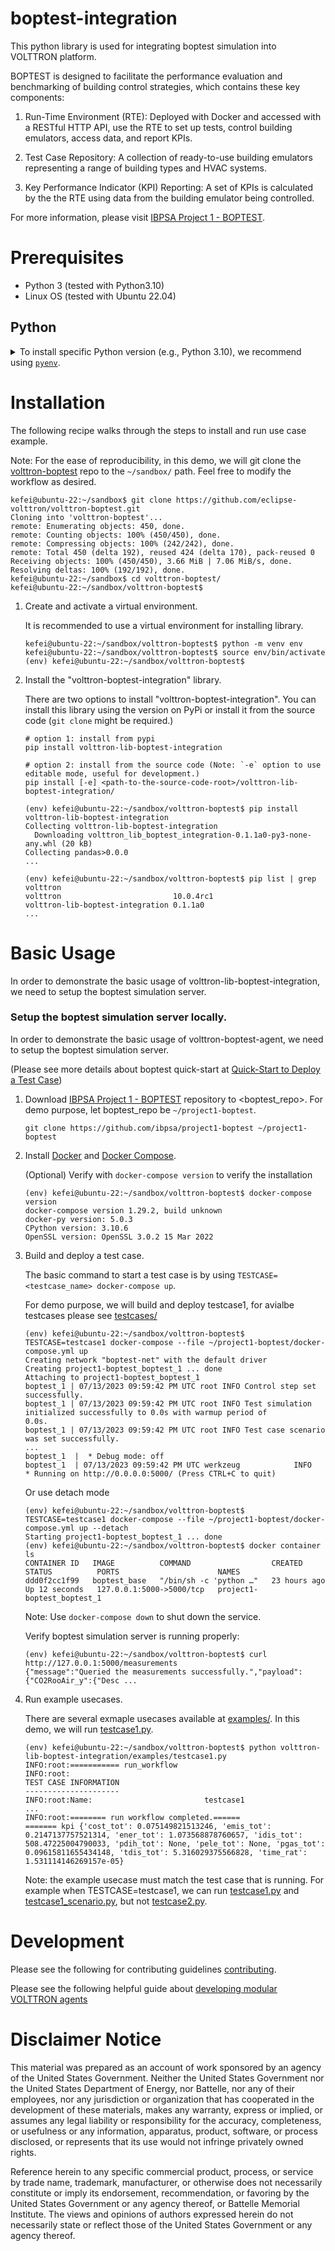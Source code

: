 # boptest-integration

This python library is used for integrating boptest simulation into VOLTTRON platform.

BOPTEST is designed to facilitate
the performance evaluation and benchmarking of building control strategies, which
contains these key components:

1. Run-Time Environment (RTE): Deployed with Docker and accessed with a RESTful HTTP API, use the RTE to set up tests,
   control building emulators, access data, and report KPIs.

1. Test Case Repository: A collection of ready-to-use building emulators representing a range of building types and HVAC
   systems.

1. Key Performance Indicator (KPI) Reporting: A set of KPIs is calculated by the the RTE using data from the building
   emulator being controlled.

For more information, please visit [IBPSA Project 1 - BOPTEST](https://github.com/ibpsa/project1-boptest).

# Prerequisites

* Python 3 (tested with Python3.10)
* Linux OS (tested with Ubuntu 22.04)

## Python

<details>
<summary>To install specific Python version (e.g., Python 3.10), we recommend using <a href="https://github.com/pyenv/pyenv"><code>pyenv</code></a>.</summary>

```shell
# install pyenv
git clone https://github.com/pyenv/pyenv ~/.pyenv

# setup pyenv (you should also put these three lines in .bashrc or similar)
export PATH="${HOME}/.pyenv/bin:${PATH}"
export PYENV_ROOT="${HOME}/.pyenv"
eval "$(pyenv init -)"

# install Python 3.10
pyenv install 3.10

# make it available globally
pyenv global system 3.10
```

</details>

# Installation

The following recipe walks through the steps to install and run use case example.

Note: For the ease of reproducibility, in this demo, we
will git clone the [volttron-boptest](https://github.com/eclipse-volttron/volttron-boptest) repo to the `~/sandbox/`
path. Feel free to modify the workflow as desired.

   ```shell
   kefei@ubuntu-22:~/sandbox$ git clone https://github.com/eclipse-volttron/volttron-boptest.git
   Cloning into 'volttron-boptest'...
   remote: Enumerating objects: 450, done.
   remote: Counting objects: 100% (450/450), done.
   remote: Compressing objects: 100% (242/242), done.
   remote: Total 450 (delta 192), reused 424 (delta 170), pack-reused 0
   Receiving objects: 100% (450/450), 3.66 MiB | 7.06 MiB/s, done.
   Resolving deltas: 100% (192/192), done.
   kefei@ubuntu-22:~/sandbox$ cd volttron-boptest/
   kefei@ubuntu-22:~/sandbox/volttron-boptest$ 
   ```

1. Create and activate a virtual environment.

   It is recommended to use a virtual environment for installing library.

    ```shell
    kefei@ubuntu-22:~/sandbox/volttron-boptest$ python -m venv env
    kefei@ubuntu-22:~/sandbox/volttron-boptest$ source env/bin/activate
    (env) kefei@ubuntu-22:~/sandbox/volttron-boptest$
    ```


1. Install the "volttron-boptest-integration" library.

   There are two options to install "volttron-boptest-integration". You can install this library using the version on
   PyPi or install
   it from the source code (`git clone` might be required.)

    ```shell
    # option 1: install from pypi
    pip install volttron-lib-boptest-integration
    
    # option 2: install from the source code (Note: `-e` option to use editable mode, useful for development.)
    pip install [-e] <path-to-the-source-code-root>/volttron-lib-boptest-integration/
    ```
   
    ```shell
    (env) kefei@ubuntu-22:~/sandbox/volttron-boptest$ pip install volttron-lib-boptest-integration
    Collecting volttron-lib-boptest-integration
      Downloading volttron_lib_boptest_integration-0.1.1a0-py3-none-any.whl (20 kB)
    Collecting pandas>0.0.0
    ...
   
    (env) kefei@ubuntu-22:~/sandbox/volttron-boptest$ pip list | grep volttron
    volttron                         10.0.4rc1
    volttron-lib-boptest-integration 0.1.1a0
    ...
    ```

# Basic Usage

In order to demonstrate the basic usage of volttron-lib-boptest-integration, we need to setup the boptest simulation
server.

### Setup the boptest simulation server locally.

In order to demonstrate the basic usage of volttron-boptest-agent, we need to setup the boptest simulation server.

(Please see more details about boptest quick-start
at [Quick-Start to Deploy a Test Case](https://github.com/ibpsa/project1-boptest#quick-start-to-deploy-a-test-case))

1. Download [IBPSA Project 1 - BOPTEST](https://github.com/ibpsa/project1-boptest) repository to <boptest_repo>. For
   demo purpose, let boptest_repo be `~/project1-boptest`.

   ```shell
   git clone https://github.com/ibpsa/project1-boptest ~/project1-boptest
   ```

1. Install [Docker](https://docs.docker.com/get-docker/) and [Docker Compose](https://docs.docker.com/compose/install/).

   (Optional) Verify with `docker-compose version` to verify the installation
   ```shell
   (env) kefei@ubuntu-22:~/sandbox/volttron-boptest$ docker-compose version
   docker-compose version 1.29.2, build unknown
   docker-py version: 5.0.3
   CPython version: 3.10.6
   OpenSSL version: OpenSSL 3.0.2 15 Mar 2022

   ```

1. Build and deploy a test case.

   The basic command to start a test case is by using `TESTCASE=<testcase_name> docker-compose up`.

   For demo purpose, we will build and deploy testcase1, for avialbe testcases please
   see [testcases/](https://github.com/ibpsa/project1-boptest/tree/master/testcases)
   ```shell
   (env) kefei@ubuntu-22:~/sandbox/volttron-boptest$ TESTCASE=testcase1 docker-compose --file ~/project1-boptest/docker-compose.yml up
   Creating network "boptest-net" with the default driver
   Creating project1-boptest_boptest_1 ... done
   Attaching to project1-boptest_boptest_1
   boptest_1 | 07/13/2023 09:59:42 PM UTC root INFO Control step set successfully.
   boptest_1 | 07/13/2023 09:59:42 PM UTC root INFO Test simulation initialized successfully to 0.0s with warmup period of
   0.0s.
   boptest_1 | 07/13/2023 09:59:42 PM UTC root INFO Test case scenario was set successfully.
   ...
   boptest_1  |  * Debug mode: off
   boptest_1  | 07/13/2023 09:59:42 PM UTC werkzeug            INFO         * Running on http://0.0.0.0:5000/ (Press CTRL+C to quit)
   ```
   Or use detach mode
   ```shell
   (env) kefei@ubuntu-22:~/sandbox/volttron-boptest$ TESTCASE=testcase1 docker-compose --file ~/project1-boptest/docker-compose.yml up --detach 
   Starting project1-boptest_boptest_1 ... done
   (env) kefei@ubuntu-22:~/sandbox/volttron-boptest$ docker container ls
   CONTAINER ID   IMAGE          COMMAND                  CREATED        STATUS          PORTS                      NAMES
   ddd0f2cc1f99   boptest_base   "/bin/sh -c 'python …"   23 hours ago   Up 12 seconds   127.0.0.1:5000->5000/tcp   project1-boptest_boptest_1
   ```

   Note: Use `docker-compose down` to shut down the service.

   Verify boptest simulation server is running properly:
   ```shell
   (env) kefei@ubuntu-22:~/sandbox/volttron-boptest$ curl http://127.0.0.1:5000/measurements
   {"message":"Queried the measurements successfully.","payload":{"CO2RooAir_y":{"Desc ...
   ```

1. Run example usecases.

   There are several exmaple usecases available at [examples/](examples). In this demo,
   we will run [testcase1.py](examples/tescase1.py).
   ```shell
   (env) kefei@ubuntu-22:~/sandbox/volttron-boptest$ python volttron-lib-boptest-integration/examples/testcase1.py
   INFO:root:=========== run_workflow
   INFO:root:
   TEST CASE INFORMATION
   ---------------------
   INFO:root:Name:                         testcase1
   ...
   INFO:root:======== run workflow completed.======
   ======= kpi {'cost_tot': 0.075149821513246, 'emis_tot': 0.2147137757521314, 'ener_tot': 1.073568878760657, 'idis_tot': 508.47225004790033, 'pdih_tot': None, 'pele_tot': None, 'pgas_tot': 0.09615811655434148, 'tdis_tot': 5.316029375566828, 'time_rat': 1.531114146269157e-05}
   ```

   Note: the example usecase must match the test case that is running. For example when TESTCASE=testcase1, we can
   run [testcase1.py](examples/testcase1.py) and [testcase1_scenario.py](examples/testcase1_scenario.py), but
   not [testcase2.py](examples/testcase2.py).

# Development

Please see the following for contributing
guidelines [contributing](https://github.com/eclipse-volttron/volttron-core/blob/develop/CONTRIBUTING.md).

Please see the following helpful guide
about [developing modular VOLTTRON agents](https://github.com/eclipse-volttron/volttron-core/blob/develop/DEVELOPING_ON_MODULAR.md)

# Disclaimer Notice

This material was prepared as an account of work sponsored by an agency of the
United States Government. Neither the United States Government nor the United
States Department of Energy, nor Battelle, nor any of their employees, nor any
jurisdiction or organization that has cooperated in the development of these
materials, makes any warranty, express or implied, or assumes any legal
liability or responsibility for the accuracy, completeness, or usefulness or any
information, apparatus, product, software, or process disclosed, or represents
that its use would not infringe privately owned rights.

Reference herein to any specific commercial product, process, or service by
trade name, trademark, manufacturer, or otherwise does not necessarily
constitute or imply its endorsement, recommendation, or favoring by the United
States Government or any agency thereof, or Battelle Memorial Institute. The
views and opinions of authors expressed herein do not necessarily state or
reflect those of the United States Government or any agency thereof.
